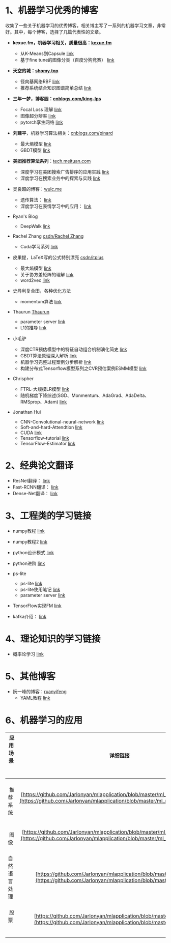 
# 1、机器学习优秀的博客

收集了一些关于机器学习的优秀博客，相关博主写了一系列的机器学习文章，非常好。其中，每个博客，选择了几篇代表性的文章。

+ **kexue.fm，机器学习相关，质量很高：[kexue.fm](https://kexue.fm/archives/5112)**
  + 从K-Means到Capsule  [link](https://kexue.fm/archives/5112)
  + 基于fine tune的图像分类（百度分狗竞赛） [link](https://kexue.fm/archives/4611)
+ **天空的城：[shomy.top](http://shomy.top/2017/02/26/rbf-network/)**
  + 径向基网络RBF  [link](http://shomy.top/2017/02/26/rbf-network/)
  + 推荐系统结合知识图谱简单总结  [link](http://shomy.top/2019/03/19/kg-ns-recsys/)
+ **三年一梦，博客园：[cnblogs.com/king-lps](https://www.cnblogs.com/king-lps/default.html?page=2)**
  + Focal Loss 理解  [link](https://www.cnblogs.com/king-lps/p/9497836.html)
  + 图像超分辨率   [link](https://www.cnblogs.com/king-lps/p/9135840.html)
  + pytorch孪生网络  [link](https://www.cnblogs.com/king-lps/p/8342452.html)
+ **刘建平**，机器学习算法相关：[cnblogs.com/pinard](https://www.cnblogs.com/pinard/p/6093948.html)
  + 最大熵模型 [link](https://www.cnblogs.com/pinard/p/6093948.html)
  + GBDT模型  [link](https://www.cnblogs.com/pinard/p/6140514.html)
+ **美团推荐算法系列**：[tech.meituan.com](https://tech.meituan.com/2018/06/07/searchads-dnn.html)
  + 深度学习在美团搜索广告排序的应用实践  [link](https://tech.meituan.com/2018/06/07/searchads-dnn.html)
  + 深度学习在搜索业务中的探索与实践  [link](https://tech.meituan.com/2019/01/10/deep-learning-in-meituan-hotel-search-engine.html)
+ 吴良超的博客：[wulc.me](http://wulc.me/2017/04/10/%E9%81%97%E4%BC%A0%E7%AE%97%E6%B3%95%E7%AE%80%E4%BB%8B/)
  + 遗传算法： [link](http://wulc.me/2017/04/10/%E9%81%97%E4%BC%A0%E7%AE%97%E6%B3%95%E7%AE%80%E4%BB%8B/)
  + 深度学习在表情学习中的应用： [link](http://wulc.me/2017/09/03/%E6%B7%B1%E5%BA%A6%E5%AD%A6%E4%B9%A0%E5%9C%A8%E8%A1%A8%E6%83%85%E8%AF%86%E5%88%AB%E4%B8%AD%E7%9A%84%E5%BA%94%E7%94%A8%E6%8E%A2%E7%B4%A2/)
+ Ryan's Blog
  + DeepWalk [link](https://huangzhanpeng.github.io/2018/01/05/DeepWalk-online-learning-of-social-representations/)
+ Rachel Zhang [csdn/Rachel Zhang](https://blog.csdn.net/abcjennifer?viewmode=contents)
  + Cuda学习系列 [link](https://blog.csdn.net/abcjennifer/article/details/42436727)
+ 皮果提，LaTeX写的公式特别漂亮 [csdn/itplus](https://blog.csdn.net/itplus/article/details/26549871)
  + 最大熵模型  [link](https://blog.csdn.net/itplus/article/details/26549871)
  + 关于协方差矩阵的理解  [link](https://blog.csdn.net/itplus/article/details/11452743)
  + word2vec [link](https://blog.csdn.net/itplus/article/details/37969979)
+ 史丹利复合田，各种优化方法
  + momentum算法  [link](https://blog.csdn.net/tsyccnh/article/details/76270707)
+ Thaurun [Thaurun](https://www.cnblogs.com/heguanyou/)
  + parameter server [link](https://www.cnblogs.com/heguanyou/p/7868596.html)
  + L1的推导 [link](https://www.cnblogs.com/heguanyou/p/7582578.html/)

+ 小毛驴
  + 深度CTR预估模型中的特征自动组合机制演化简史  [link](http://xudongyang.coding.me/xdeepfm/)
  + GBDT算法原理深入解析  [link](http://xudongyang.coding.me/gbdt/)
  + 机器学习完整过程案例分步解析  [link](http://xudongyang.coding.me/machine-learning/)
  + 构建分布式Tensorflow模型系列之CVR预估案例ESMM模型  [link](http://xudongyang.coding.me/esmm-1/)

+ Chrispher
  + FTRL-大规模LR模型  [link](http://www.datakit.cn/blog/2016/05/11/ftrl.html)
  + 随机梯度下降综述(SGD、Monmentum、AdaGrad、AdaDelta、RMSprop、Adam)  [link](http://www.datakit.cn/blog/2016/07/04/sgd_01.html)
+ Jonathan Hui
  + CNN-Convolutional-neural-network [link](https://jhui.github.io/2017/03/16/CNN-Convolutional-neural-network/)
  + Soft-and-hard-Attendtion  [link](https://jhui.github.io/2017/03/15/Soft-and-hard-attention/)
  + CUDA  [link](https://jhui.github.io/2017/03/06/CUDA/)
  + Tensorflow-tutorial  [link](https://jhui.github.io/2018/02/13/TensorFlow-tutorial/)
  + TensorFlow-Estimator  [link](https://jhui.github.io/2017/03/14/TensorFlow-Estimator/)

# 2、经典论文翻译
  + ResNet翻译： [link](https://alvinzhu.xyz/2017/10/12/resnet/#top)
  + Fast-RCNN翻译： [link](https://alvinzhu.xyz/2017/10/10/fast-r-cnn/)
  + Dense-Net翻译： [link](https://alvinzhu.xyz/2017/10/07/densenet/)

# 3、工程类的学习链接

+ numpy教程  [link](https://mp.weixin.qq.com/s?__biz=MzU0MDQ1NjAzNg==&mid=2247486490&idx=1&sn=9b9a1de0056c790f23834d4dff729e2e&chksm=fb39a911cc4e2007774690bec02d81578fa9db5dd124ff9dadaad5f41d2c64e1fce52b874dc1&mpshare=1&scene=23&srcid=#rd)

+ numpy教程2  [link](https://mp.weixin.qq.com/s/JzlYJtl7tEQQF7yLO6L8Qg)

+ python设计模式 [link](https://blog.csdn.net/weicao1990/article/details/79108193)

+ python进阶 [link](https://docs.pythontab.com/interpy/args_kwargs/README/)

+ ps-lite 
  + ps-lite [link](https://blog.csdn.net/zc02051126/article/details/50933502)
  + ps-lite使用笔记 [link](https://blog.csdn.net/weixin_42388406/article/details/81536551)
  + parameter server [link](https://www.cnblogs.com/heguanyou/p/7868596.html)

+ TensorFlow实现FM [link](http://www.manongjc.com/article/111197.html)

+ kafka介绍： [link](http://zhengjianglong.cn/2018/04/14/kafka/kafka%E6%BA%90%E7%A0%81%E8%A7%A3%E6%9E%90(1)--%E6%A6%82%E8%BF%B0/)

# 4、理论知识的学习链接
  + 概率论学习  [link](https://seeing-theory.brown.edu/probability-distributions/cn.html)


# 5、其他博客

+ 阮一峰的博客：[ruanyifeng](http://www.ruanyifeng.com/blog/)
  + YAML教程 [link](http://www.ruanyifeng.com/blog/2016/07/yaml.html)

# 6、机器学习的应用

|  应用场景        |     详细链接   |   备注  |
| ------------- |:-------------:| -----:|
|    推荐系统    |  [https://github.com/Jarlonyan/mlapplication/blob/master/ml_recommendation.md](https://github.com/Jarlonyan/mlapplication/blob/master/ml_recommendation.md)     | 
|    图像       |  [https://github.com/Jarlonyan/mlapplication/blob/master/ml_computervision.md](https://github.com/Jarlonyan/mlapplication/blob/master/ml_computervision.md)      |   
|  自然语言处理  |  [https://github.com/Jarlonyan/mlapplication/blob/master/ml_NLP.md](https://github.com/Jarlonyan/mlapplication/blob/master/ml_NLP.md)   |  
|    股票       |  [https://github.com/Jarlonyan/mlapplication/blob/master/ml_stock.md](https://github.com/Jarlonyan/mlapplication/blob/master/ml_stock.md)  | 

